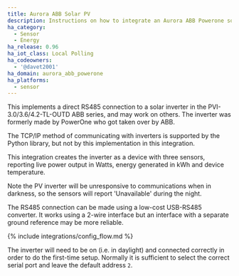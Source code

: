 ```yaml
---
title: Aurora ABB Solar PV
description: Instructions on how to integrate an Aurora ABB Powerone solar inverter within Home Assistant.
ha_category:
  - Sensor
  - Energy
ha_release: 0.96
ha_iot_class: Local Polling
ha_codeowners:
  - '@davet2001'
ha_domain: aurora_abb_powerone
ha_platforms:
  - sensor
---
```


This implements a direct RS485 connection to a solar inverter in the
PVI-3.0/3.6/4.2-TL-OUTD ABB series, and may work on others.
The inverter was formerly made by PowerOne who got taken over by ABB.

The TCP/IP method of communicating with inverters is supported by the
Python library, but not by this implementation in this integration.

This integration creates the inverter as a device with three sensors, reporting live power output in Watts, energy generated in kWh and device temperature.

Note the PV inverter will be unresponsive to communications when in darkness, 
so the sensors will report 'Unavailable' during the night.

The RS485 connection can be made using a low-cost USB-RS485 converter. It works using a 2-wire interface but an interface with a separate ground reference may be more reliable.

{% include integrations/config_flow.md %} 

The inverter will need to be on (i.e. in daylight) and connected correctly in order to do the first-time setup. Normally it is sufficient to select the correct serial port and leave the default address `2`.
